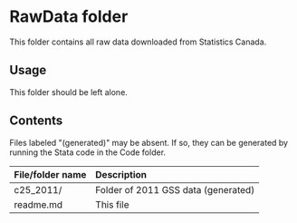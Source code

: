 # RawData folder

This folder contains all raw data downloaded from
Statistics Canada.

## Usage

This folder should be left alone.

## Contents

Files labeled "(generated)" may be absent.  If so, they can be generated by
running the Stata code in the Code folder.

| File/folder name |  Description                        |
|:-----------------|:------------------------------------|
| c25_2011/        | Folder of 2011 GSS data (generated) |
| readme.md        | This file                           |
